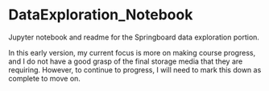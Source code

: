 # DataExploration_Notebook
Jupyter notebook and readme for the Springboard data exploration portion.

In this early version, my current focus is more on making course progress, and I do not have a good grasp of the final storage media that they are requiring. However, to continue to progress, I will need to mark this down as complete to move on.
